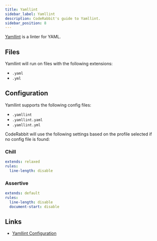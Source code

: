 ```yaml
---
title: Yamllint
sidebar_label: Yamllint
description: CodeRabbit's guide to Yamllint.
sidebar_position: 8
---
```


[Yamllint](https://yamllint.readthedocs.io/en/stable/) is a linter for YAML.

## Files

Yamllint will run on files with the following extensions:

- `.yaml`
- `.yml`

## Configuration

Yamllint supports the following config files:

- `.yamllint`
- `.yamllint.yaml`
- `.yamllint.yml`

CodeRabbit will use the following settings based on the profile selected if no config file is found:

### Chill

```yaml
extends: relaxed
rules:
  line-length: disable
```

### Assertive

```yaml
extends: default
rules:
  line-length: disable
  document-start: disable
```

## Links

- [Yamllint Configuration](https://yamllint.readthedocs.io/en/stable/configuration.html)
